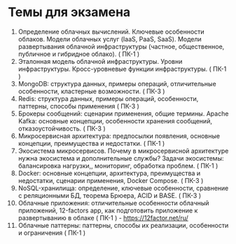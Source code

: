 # Темы для экзамена

1. Определение облачных вычислений. Ключевые особенности облаков. Модели облачных услуг (IaaS, PaaS, SaaS). Модели развертывания облачной инфраструктуры (частное, общественное, публичное и гибридное облако).  ( ПК-1 )
2. Эталонная модель облачной инфраструктуры. Уровни инфраструктуры. Кросс-уровневые функции инфраструктуры.  ( ПК-1 )
3. MongoDB: структура данных, примеры операций, отличительные особенности, кластерные возможности. ( ПК-3 )
4. Redis: структура данных, примеры операций, особенности, паттерны, способы применения   ( ПК-3 )
5. Брокеры сообщений: сценарии применения, общие термины. Apache Kafka: основные концепции, особенности хранения сообщений, отказоустойчивость.  ( ПК-3 )
6. Микросервисная архитектура: предпосылки появления, основные концепции, преимущества и недостатки.  ( ПК-1 )
7. Экосистема микросервисов. Почему в микросервисной архитектуре нужна экосистема и дополнительные службы? Задачи экосистемы: балансировка нагрузки,, мониторинг, обработка проблем.  ( ПК-1 )
8. Docker: основные концепции, архитектура, преимущества и недостатки, сценарии применения, Docker Compose.  ( ПК-3 )
9. NoSQL-хранилища: определение, ключевые особенности, сравнение с реляционными БД, теорема Брюера, ACID и BASE.  ( ПК-3 )
10. Облачные приложения: отличительные особенности облачный приложений, 12-factors app, как подготовить приложение к развертыванию в облаке  ( ПК-1 ) - https://12factor.net/ru/
11. Облачные паттерны: паттерны, способы их реализации, особенности и ограничения   ( ПК-1 )
